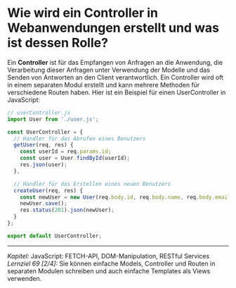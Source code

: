 # Wie wird ein Controller in Webanwendungen erstellt und was ist dessen Rolle?

Ein **Controller** ist für das Empfangen von Anfragen an die Anwendung, die Verarbeitung dieser Anfragen unter Verwendung der Modelle und das Senden von Antworten an den Client verantwortlich. Ein Controller wird oft in einem separaten Modul erstellt und kann mehrere Methoden für verschiedene Routen haben. Hier ist ein Beispiel für einen UserController in JavaScript:

```javascript
// userController.js
import User from './user.js';

const UserController = {
  // Handler für das Abrufen eines Benutzers
  getUser(req, res) {
    const userId = req.params.id;
    const user = User.findById(userId);
    res.json(user);
  },

  // Handler für das Erstellen eines neuen Benutzers
  createUser(req, res) {
    const newUser = new User(req.body.id, req.body.name, req.body.email);
    newUser.save();
    res.status(201).json(newUser);
  }
};

export default UserController;
```

---

_Kapitel:_ JavaScript: FETCH-API, DOM-Manipulation, RESTful Services
_Lernziel 69 \[2/4\]:_ Sie können einfache Models, Controller und Routen in separaten Modulen schreiben und auch einfache Templates als Views verwenden.
